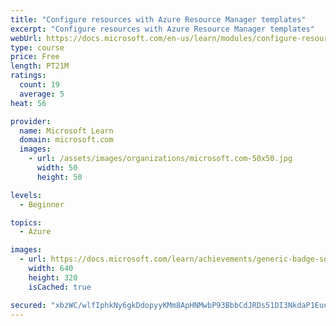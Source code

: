 ```yaml
---
title: "Configure resources with Azure Resource Manager templates"
excerpt: "Configure resources with Azure Resource Manager templates"
webUrl: https://docs.microsoft.com/en-us/learn/modules/configure-resources-arm-templates/
type: course
price: Free
length: PT21M
ratings:
  count: 19
  average: 5
heat: 56

provider:
  name: Microsoft Learn
  domain: microsoft.com
  images:
    - url: /assets/images/organizations/microsoft.com-50x50.jpg
      width: 50
      height: 50

levels:
  - Beginner

topics:
  - Azure

images:
  - url: https://docs.microsoft.com/learn/achievements/generic-badge-social.png
    width: 640
    height: 320
    isCached: true

secured: "xbzWC/wlfIphkNy6gkDdopyyKMm8ApHNMwbP93BbbCdJRDs51DI3NkdaP1EuuNjvIpGW/zo2Qr/B7lM3ZapAEVcQwsktlHC/YT6Q9xdLsz5JIV2lw7mcd9HZu8MLTMdnQgDYRxRo80HYu8OUNwodmXBtNBV6UDO2DRaHyocCEKxIVfpmcfxTzrPkNYuSDsMBjJaqOsi8cR95Dh2mfIIgzzNujSExasiyb5+TILVyMUV/4S/F9y0aXM3QF/EYgD66npYTM7srnWsOTiVXLGv9MnOoyFREzpt3lLTzRE4BSDmv1sWx2jQuiv8KDxzgwV5oYFHOcBh8VobBRzsGPwsZb2sLfHvp+Knm0I6DWSB+Q5HVL4Bejx9Bekp1kesB6qJB0PUe10rL7Ucohow0oaUXbJGcZx16CWG/25GirVZcybU=;kbQn+zXUGFD/o6p0/nwDdQ=="
---
```



